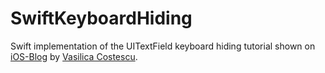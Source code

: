 SwiftKeyboardHiding
===================

Swift implementation of the UITextField keyboard hiding tutorial shown on [iOS-Blog](http://ios-blog.co.uk/tutorials/how-to-make-uitextfield-move-up-when-keyboard-is-present/) by [Vasilica Costescu](https://twitter.com/Vasy_1st/). 
